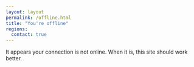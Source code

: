 ```yaml
---
layout: layout
permalink: /offline.html
title: "You're offline"
regions:
  contact: true
---
```


It appears your connection is not online. When it is, this site should work better.
